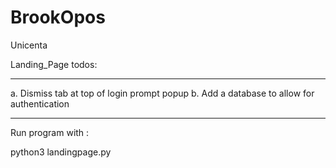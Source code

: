 # BrookOpos
Unicenta

Landing_Page todos:
______________________________________________________________________________
a. Dismiss tab at top of login prompt popup
b. Add a database to allow for authentication
______________________________________________________________________________

Run program with :

python3 landingpage.py
